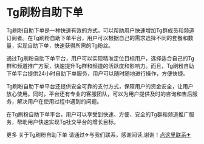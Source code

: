 # Tg刷粉自助下单

Tg刷粉自助下单是一种快速有效的方式，可以帮助用户快速增加Tg群成员和频道订阅者。在Tg刷粉自助下单平台，用户可以根据自己的需求选择不同的套餐和数量，实现自助下单，快速获得所需的Tg粉丝。

通过Tg刷粉自助下单平台，用户可以实现精准定位目标用户，选择适合自己的Tg群和频道推广方案，快速提升Tg群和频道的活跃度和影响力。而且，Tg刷粉自助下单平台提供24小时自助下单服务，用户可以随时随地进行操作，方便快捷。

Tg刷粉自助下单平台还提供安全可靠的支付方式，保障用户的资金安全，让用户放心使用。同时，平台还有专业的客服团队，可以为用户提供及时的咨询和售后服务，解决用户在使用过程中遇到的问题。

在Tg刷粉自助下单平台，用户可以享受到快速、方便、安全的Tg群和频道推广服务，帮助用户快速实现Tg社交平台的增长目标。

更多 关于Tg刷粉自助下单 请通过✈与我们联系，感谢阅读,谢谢！[点这里联系✈](https://b.k02.cc)